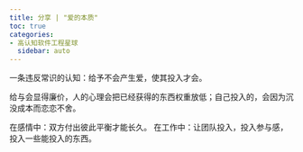 ```yaml
---
title: 分享 | "爱的本质"
toc: true
categories:
- 高认知软件工程星球
  sidebar: auto
---
```


一条违反常识的认知：给予不会产生爱，使其投入才会。

给与会显得廉价，人的心理会把已经获得的东西权重放低；自己投入的，会因为沉没成本而恋恋不舍。

在感情中：双方付出彼此平衡才能长久。
在工作中：让团队投入，投入参与感，投入一些能投入的东西。




